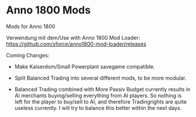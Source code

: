 # Anno 1800 Mods
 Mods for Anno 1800

Verwendung mit dem/Use with Anno 1800 Mod Loader: https://github.com/xforce/anno1800-mod-loader/releases

Coming Changes:

- Make Kaiserdom/Small Powerplant savegame compatible.

- Split Balanced Trading into several different mods, to be more modular.
- Balanced Trading combined with More Passiv Budget currently results in AI merchants buying/selling everything from AI players. So nothing is left for the player to buy/sell to AI, and therefore Tradingrights are quite useless currently. I will try to balance this better within the next days.



